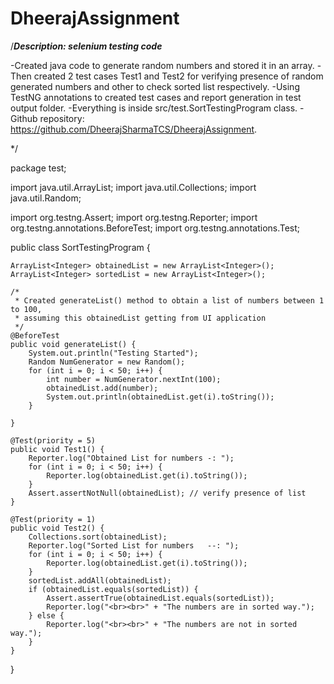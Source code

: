 # DheerajAssignment

/***Description: selenium testing code***

-Created java code to generate random numbers and stored it in an array.
-Then created 2 test cases Test1 and Test2 for verifying presence of random generated numbers 
 and other to check sorted list respectively.
-Using TestNG annotations to created test cases and report generation in test output folder.
-Everything is inside src/test.SortTestingProgram class.
-Github repository: https://github.com/DheerajSharmaTCS/DheerajAssignment.

*/


package test;

import java.util.ArrayList;
import java.util.Collections;
import java.util.Random;

import org.testng.Assert;
import org.testng.Reporter;
import org.testng.annotations.BeforeTest;
import org.testng.annotations.Test;

public class SortTestingProgram {

	ArrayList<Integer> obtainedList = new ArrayList<Integer>();
	ArrayList<Integer> sortedList = new ArrayList<Integer>();

	/*
	 * Created generateList() method to obtain a list of numbers between 1 to 100,
	 * assuming this obtainedList getting from UI application
	 */
	@BeforeTest
	public void generateList() {
		System.out.println("Testing Started");
		Random NumGenerator = new Random();
		for (int i = 0; i < 50; i++) {
			int number = NumGenerator.nextInt(100);
			obtainedList.add(number);
			System.out.println(obtainedList.get(i).toString());
		}

	}

	@Test(priority = 5)
	public void Test1() {
		Reporter.log("Obtained List for numbers -: ");
		for (int i = 0; i < 50; i++) {
			Reporter.log(obtainedList.get(i).toString());
		}
		Assert.assertNotNull(obtainedList); // verify presence of list
	}

	@Test(priority = 1)
	public void Test2() {
		Collections.sort(obtainedList);
		Reporter.log("Sorted List for numbers   --: ");
		for (int i = 0; i < 50; i++) {
			Reporter.log(obtainedList.get(i).toString());
		}
		sortedList.addAll(obtainedList);
		if (obtainedList.equals(sortedList)) {
			Assert.assertTrue(obtainedList.equals(sortedList));
			Reporter.log("<br><br>" + "The numbers are in sorted way.");
		} else {
			Reporter.log("<br><br>" + "The numbers are not in sorted way.");
		}
	}

}
